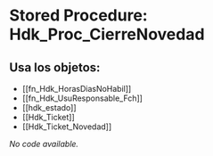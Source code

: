 # Stored Procedure: Hdk_Proc_CierreNovedad

## Usa los objetos:
- [[fn_Hdk_HorasDiasNoHabil]]
- [[fn_Hdk_UsuResponsable_Fch]]
- [[hdk_estado]]
- [[Hdk_Ticket]]
- [[Hdk_Ticket_Novedad]]

*No code available.*
